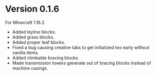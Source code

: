 # Version 0.1.6
For Minecraft 1.16.2.

* Added leyline blocks.
* Added grass blocks.
* Added proper leaf blocks.
* Fixed a bug causing creative tabs to get initialized too early without vanilla items.
* Added climbable bracing blocks.
* Made transmission towers generate out of bracing blocks instead of machine casings.

